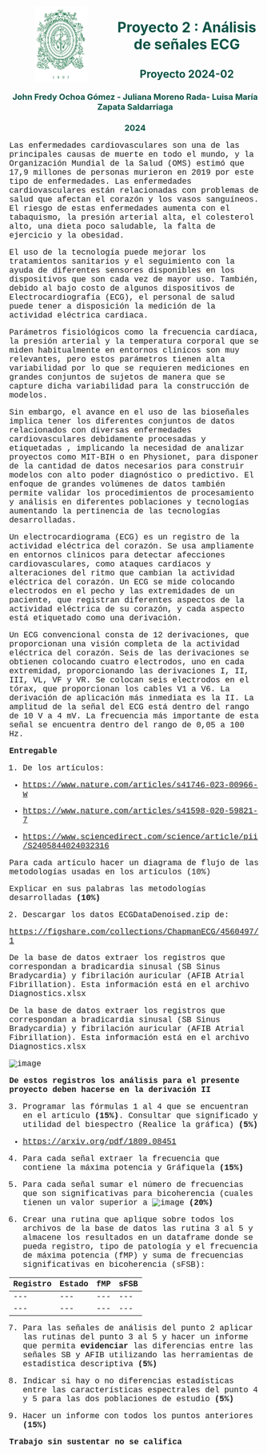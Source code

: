 <p><img alt="udeA logo" height="150px" src="https://github.com/freddyduitama/images/blob/master/logo.png?raw=true" align="left" hspace="50px" vspace="0px" style="width:107px;height:152px;"></p>
<h1><font color='0B5345'> <center>
Proyecto 2 : Análisis de señales ECG</center></font></h1>
<h2><font color='0B5345'> <center>
Proyecto 2024-02 </center></font></h2>
<h3><font color='0B5345'> <center>
John Fredy Ochoa Gómez - Juliana Moreno Rada- Luisa María Zapata Saldarriaga </center></font></h3>
<h3><font color='0B5345'> <center>
2024 </center></font></h3>
<font  face="Courier New" size="3">
<p1><center> </center></p1>

Las enfermedades cardiovasculares son una de las principales causas de muerte en todo el mundo, y la Organización Mundial de la Salud (OMS) estimó que 17,9 millones de personas murieron en 2019 por este tipo de enfermedades. Las enfermedades cardiovasculares están relacionadas con problemas de salud que afectan el corazón y los vasos sanguíneos. El riesgo de estas enfermedades aumenta con el tabaquismo, la presión arterial alta, el colesterol alto, una dieta poco saludable, la falta de ejercicio y la obesidad. 

El uso de la tecnología puede mejorar los tratamientos sanitarios y el seguimiento con la ayuda de diferentes sensores disponibles en los dispositivos que son cada vez de mayor uso. También, debido al bajo costo de algunos dispositivos de Electrocardiografía (ECG), el personal de salud puede tener a disposición la medición de la actividad eléctrica cardiaca. 

Parámetros fisiológicos como la frecuencia cardíaca, la presión arterial y la temperatura corporal que se miden habitualmente en entornos clínicos son muy relevantes, pero estos parámetros tienen alta variabilidad por lo que se requieren mediciones en grandes conjuntos de sujetos de manera que se capture dicha variabilidad para la construcción de modelos.  

Sin embargo, el avance en el uso de las bioseñales implica tener los diferentes conjuntos de datos relacionados con diversas enfermedades cardiovasculares debidamente procesadas y etiquetadas , implicando la necesidad de analizar proyectos como MIT-BIH o en Physionet, para disponer de la cantidad de datos necesarios para construir modelos con alto poder diagnóstico o predictivo. El enfoque de grandes volúmenes de datos también permite validar los procedimientos de procesamiento y análisis en diferentes poblaciones y tecnologías aumentando la pertinencia de las tecnologías desarrolladas. 

Un electrocardiograma (ECG) es un registro de la actividad eléctrica del corazón. Se usa ampliamente en entornos clínicos para detectar afecciones cardiovasculares, como ataques cardíacos y alteraciones del ritmo que cambian la actividad eléctrica del corazón. Un ECG se mide colocando electrodos en el pecho y las extremidades de un paciente, que registran diferentes aspectos de la actividad eléctrica de su corazón, y cada aspecto está etiquetado como una derivación. 

Un ECG convencional consta de 12 derivaciones, que proporcionan una visión completa de la actividad eléctrica del corazón. Seis de las derivaciones se obtienen colocando cuatro electrodos, uno en cada extremidad, proporcionando las derivaciones I, II, III, VL, VF y VR. Se colocan seis electrodos en el tórax, que proporcionan los cables V1 a V6. La derivación de aplicación más inmediata es la II. La amplitud de la señal del ECG está dentro del rango de 10 V a 4 mV. La frecuencia más importante de esta señal se encuentra dentro del rango de 0,05 a 100 Hz.  

 

**Entregable**

1. De los artículos: 

- https://www.nature.com/articles/s41746-023-00966-w  

- https://www.nature.com/articles/s41598-020-59821-7 

- https://www.sciencedirect.com/science/article/pii/S2405844024032316 

Para cada artículo hacer un diagrama de flujo de las metodologías usadas en los artículos (10%) 

Explicar en sus palabras las metodologías desarrolladas **(10%)**

2. Descargar los datos ECGDataDenoised.zip de:  

https://figshare.com/collections/ChapmanECG/4560497/1  

De la base de datos extraer los registros que correspondan a bradicardia sinusal (SB Sinus Bradycardia) y fibrilación auricular (AFIB Atrial Fibrillation). Esta información está en el archivo Diagnostics.xlsx 

De la base de datos extraer los registros que correspondan a bradicardia sinusal (SB Sinus Bradycardia) y fibrilación auricular (AFIB Atrial Fibrillation). Esta información está en el archivo Diagnostics.xlsx 

![image](https://github.com/user-attachments/assets/ab9a1334-cdf8-475e-b67e-76c1f92e1db5)

**De estos registros los análisis para el presente proyecto deben hacerse en la derivación II** 

3. Programar las fórmulas 1 al 4 que se encuentran en el artículo **(15%)**. Consultar que significado y utilidad del biespectro (Realice la gráfica) **(5%)** 

- https://arxiv.org/pdf/1809.08451

4. Para cada señal extraer la frecuencia que contiene la máxima potencia y Gráfiquela **(15%)** 

5. Para cada señal sumar el número de frecuencias que son significativas para bicoherencia (cuales tienen un valor superior a ![image](https://github.com/user-attachments/assets/636a4170-c3f7-4789-9100-f2a0ce0033c3)
 **(20%)** 

 6. Crear una rutina que aplique sobre todos los archivos de la base de datos las rutina 3 al 5 y almacene los resultados en un dataframe donde se pueda registro, tipo de patología y el frecuencia de máxima potencia (fMP) y suma de frecuencias significativas en bicoherencia (sFSB): 


| Registro | Estado | fMP | sFSB  |
| --- | --- | --- | --- |
| --- | --- | --- | --- |
| --- | --- | --- | --- |



7. Para las señales de análisis del punto 2 aplicar las rutinas del punto 3 al 5 y hacer un informe que permita **evidenciar** las diferencias entre las señales SB y AFIB utilizando las herramientas de estadística descriptiva **(5%)** 

8. Indicar si hay o no diferencias estadísticas entre las características espectrales del punto 4 y 5 para las dos poblaciones de estudio **(5%)** 

9. Hacer un informe con todos los puntos anteriores **(15%)** 

 **Trabajo sin sustentar no se califica**

 

